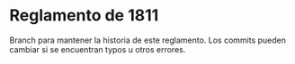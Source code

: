 # Reglamento de 1811

Branch para mantener la historia de este reglamento.
Los commits pueden cambiar si se encuentran typos u otros errores.
